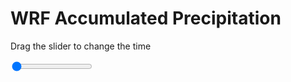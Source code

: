 <h1>WRF Accumulated Precipitation</h1>
<p>Drag the slider to change the time</p>

<div class="slidecontainer">
<input oninput='setImage(this)' class="slider" type="range" min="0" max="7" value="0" step="1" />
<img id='img'/>
</div>

<script>
var img = document.getElementById('img');
var img_array = ['/assets/images/wrf/r_wrfout_d01_2020-07-16_12:00:00.png',
'/assets/images/wrf/r_wrfout_d01_2020-07-16_13:00:00.png',
'/assets/images/wrf/r_wrfout_d01_2020-07-16_14:00:00.png',
'/assets/images/wrf/r_wrfout_d01_2020-07-16_15:00:00.png',
'/assets/images/wrf/r_wrfout_d01_2020-07-16_16:00:00.png',
'/assets/images/wrf/r_wrfout_d01_2020-07-16_17:00:00.png',
'/assets/images/wrf/r_wrfout_d01_2020-07-16_18:00:00.png',];
function setImage(obj)
{
        var value = obj.value;
        img.src = img_array[value];

}
</script>
